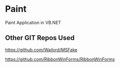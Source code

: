 # Paint
Paint Application in VB.NET

## Other GIT Repos Used

https://github.com/Wailord/MSFake

https://github.com/RibbonWinForms/RibbonWinForms

